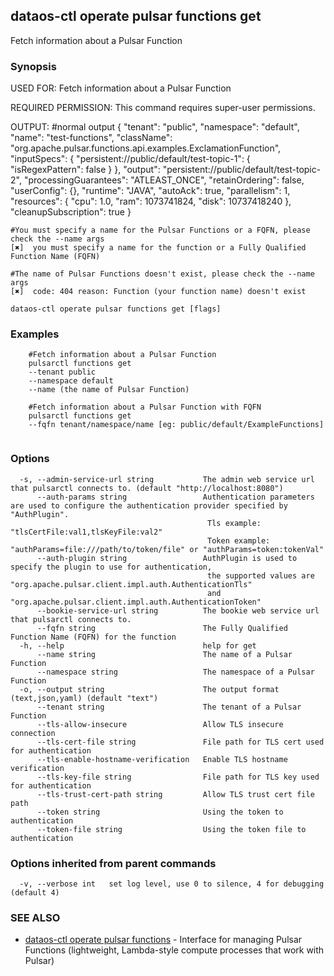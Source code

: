## dataos-ctl operate pulsar functions get

Fetch information about a Pulsar Function

### Synopsis

USED FOR:
    Fetch information about a Pulsar Function

REQUIRED PERMISSION:
    This command requires super-user permissions.

OUTPUT:
    #normal output
    {
      "tenant": "public",
      "namespace": "default",
      "name": "test-functions",
      "className": "org.apache.pulsar.functions.api.examples.ExclamationFunction",
      "inputSpecs": {
        "persistent://public/default/test-topic-1": {
          "isRegexPattern": false
        }
      },
      "output": "persistent://public/default/test-topic-2",
      "processingGuarantees": "ATLEAST_ONCE",
      "retainOrdering": false,
      "userConfig": {},
      "runtime": "JAVA",
      "autoAck": true,
      "parallelism": 1,
      "resources": {
        "cpu": 1.0,
        "ram": 1073741824,
        "disk": 10737418240
      },
      "cleanupSubscription": true
    }

    #You must specify a name for the Pulsar Functions or a FQFN, please check the --name args
    [✖]  you must specify a name for the function or a Fully Qualified Function Name (FQFN)

    #The name of Pulsar Functions doesn't exist, please check the --name args
    [✖]  code: 404 reason: Function (your function name) doesn't exist



```
dataos-ctl operate pulsar functions get [flags]
```

### Examples

```
    #Fetch information about a Pulsar Function
    pulsarctl functions get 
	--tenant public
	--namespace default 
	--name (the name of Pulsar Function)

    #Fetch information about a Pulsar Function with FQFN
    pulsarctl functions get 
	--fqfn tenant/namespace/name [eg: public/default/ExampleFunctions]


```

### Options

```
  -s, --admin-service-url string           The admin web service url that pulsarctl connects to. (default "http://localhost:8080")
      --auth-params string                 Authentication parameters are used to configure the authentication provider specified by "AuthPlugin".
                                            Tls example: "tlsCertFile:val1,tlsKeyFile:val2"
                                            Token example: "authParams=file:///path/to/token/file" or "authParams=token:tokenVal"
      --auth-plugin string                 AuthPlugin is used to specify the plugin to use for authentication,
                                            the supported values are "org.apache.pulsar.client.impl.auth.AuthenticationTls"
                                            and "org.apache.pulsar.client.impl.auth.AuthenticationToken"
      --bookie-service-url string          The bookie web service url that pulsarctl connects to.
      --fqfn string                        The Fully Qualified Function Name (FQFN) for the function
  -h, --help                               help for get
      --name string                        The name of a Pulsar Function
      --namespace string                   The namespace of a Pulsar Function
  -o, --output string                      The output format (text,json,yaml) (default "text")
      --tenant string                      The tenant of a Pulsar Function
      --tls-allow-insecure                 Allow TLS insecure connection
      --tls-cert-file string               File path for TLS cert used for authentication
      --tls-enable-hostname-verification   Enable TLS hostname verification
      --tls-key-file string                File path for TLS key used for authentication
      --tls-trust-cert-path string         Allow TLS trust cert file path
      --token string                       Using the token to authentication
      --token-file string                  Using the token file to authentication
```

### Options inherited from parent commands

```
  -v, --verbose int   set log level, use 0 to silence, 4 for debugging (default 4)
```

### SEE ALSO

* [dataos-ctl operate pulsar functions](dataos-ctl_operate_pulsar_functions.md)	 - Interface for managing Pulsar Functions (lightweight, Lambda-style compute processes that work with Pulsar)

